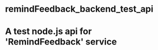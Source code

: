 # remindFeedback_backend_test_api
A test node.js api for 'RemindFeedback' service
===============================================

